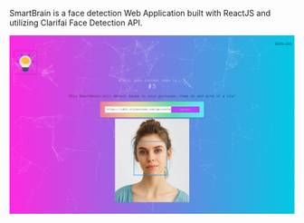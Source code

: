 SmartBrain is a face detection Web Application built with ReactJS and utilizing Clarifai Face Detection API. 

![Screenshot](Smartbrain.png)
